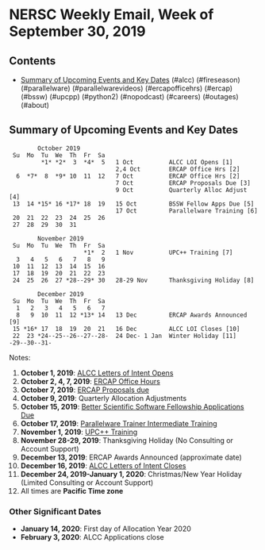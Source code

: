 # NERSC Weekly Email, Week of September 30, 2019 #

## Contents ## 

- [Summary of Upcoming Events and Key Dates](#dates)
(#alcc)
(#fireseason)
(#parallelware)
(#parallelwarevideos)
(#ercapofficehrs)
(#ercap)
(#bssw)
(#upcpp)
(#python2)
(#nopodcast)
(#careers)
(#outages)
(#about)

## Summary of Upcoming Events and Key Dates <a name="dates"/></a> ##

            October 2019      
     Su  Mo  Tu  We  Th  Fr  Sa  
             *1* *2*  3  *4*  5   1 Oct          ALCC LOI Opens [1]
                                  2,4 Oct        ERCAP Office Hrs [2]
      6  *7*  8  *9* 10  11  12   7 Oct          ERCAP Office Hrs [2]
                                  7 Oct          ERCAP Proposals Due [3]
                                  9 Oct          Quarterly Alloc Adjust [4]
     13  14 *15* 16 *17* 18  19   15 Oct         BSSW Fellow Apps Due [5]
                                  17 Oct         Parallelware Training [6]
     20  21  22  23  24  25  26  
     27  28  29  30  31    

            November 2019   
     Su  Mo  Tu  We  Th  Fr  Sa
                         *1*  2   1 Nov          UPC++ Training [7]
      3   4   5   6   7   8   9 
     10  11  12  13  14  15  16 
     17  18  19  20  21  22  23 
     24  25  26  27 *28--29* 30   28-29 Nov      Thanksgiving Holiday [8]

            December 2019   
     Su  Mo  Tu  We  Th  Fr  Sa
      1   2   3   4   5   6   7 
      8   9  10  11  12 *13* 14   13 Dec         ERCAP Awards Announced [9]
     15 *16* 17  18  19  20  21   16 Dec         ALCC LOI Closes [10]
     22  23 *24--25--26--27--28-  24 Dec- 1 Jan  Winter Holiday [11]
    -29--30--31-  
Notes:

1. **October 1, 2019**: [ALCC Letters of Intent Opens](#alcc)
2. **October 2, 4, 7, 2019**: [ERCAP Office Hours](#ercapofficehrs)
3. **October 7, 2019**: [ERCAP Proposals due](#ercap)
4. **October 9, 2019**: Quarterly Allocation Adjustments
5. **October 15, 2019**: [Better Scientific Software Fellowship Applications Due](#bssw)
6. **October 17, 2019**: [Parallelware Trainer Intermediate Training](#parallelware)
7. **November 1, 2019**: [UPC++ Training](#upcpp)
8. **November 28-29, 2019**: Thanksgiving Holiday (No Consulting or Account Support)
9. **December 13, 2019**: ERCAP Awards Announced (approximate date)
10. **December 16, 2019**: [ALCC Letters of Intent Closes](#alcc)
11. **December 24, 2019-January 1, 2020**: Christmas/New Year Holiday (Limited Consulting or Account Support)
12. All times are **Pacific Time zone**


### Other Significant Dates ###

- **January 14, 2020**: First day of Allocation Year 2020
- **February 3, 2020**: ALCC Applications close

